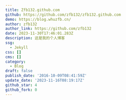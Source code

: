 ```yaml
---
title: Zfb132.github.com
github: https://github.com/zfb132/zfb132.github.com
demo: https://blog.whuzfb.cn/
author: zfb132
author_link: https://github.com/zfb132
date: 2023-11-30T17:46:01.283Z
description: 这是我的个人博客
ssg:
  - Jekyll
css: []
cms: []
category:
  - Blog
draft: false
publish_date: '2016-10-09T08:41:59Z'
update_date: '2023-11-16T08:19:17Z'
github_star: 4
github_fork: 0
---
```

